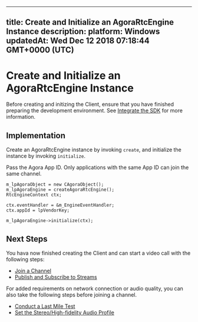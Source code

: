 
---
title: Create and Initialize an AgoraRtcEngine Instance
description: 
platform: Windows
updatedAt: Wed Dec 12 2018 07:18:44 GMT+0000 (UTC)
---
# Create and Initialize an AgoraRtcEngine Instance
Before creating and initizing the Client, ensure that you have finished preparing the development environment. See [Integrate the SDK](../../en/Video/windows_video.md) for more information.

## Implementation

Create an AgoraRtcEngine instance by invoking <code>create</code>, and initialize the instance by invoking <code>initialize</code>.

Pass the Agora App ID. Only applications with the same App ID can join the same channel.

```
m_lpAgoraObject = new CAgoraObject();
m_lpAgoraEngine = createAgoraRtcEngine();
RtcEngineContext ctx;

ctx.eventHandler = &m_EngineEventHandler;
ctx.appId = lpVendorKey;

m_lpAgoraEngine->initialize(ctx);
```


## Next Steps
You hava now finished creating the Client and can start a video call with the following steps:

- [Join a Channel](../../en/Video/join_video_windows.md)
- [Publish and Subscribe to Streams](../../en/Video/publish_windows.md)

For added requirements on network connection or audio quality, you can also take the following steps before joining a channel.

- [Conduct a Last Mile Test](../../en/Video/lastmile_windows.md)
- [Set the Stereo/High-fidelity Audio Profile](../../en/Video/audio_profile_windows.md)
